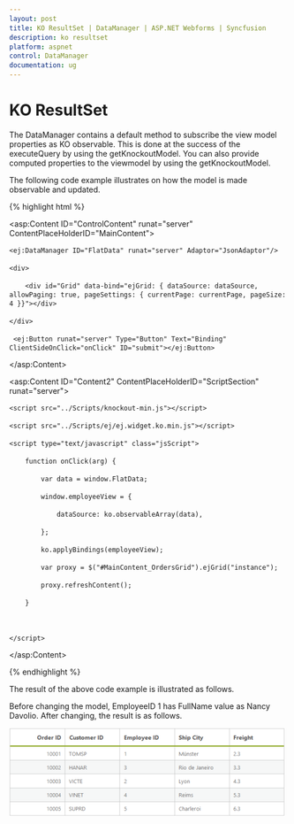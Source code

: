 ```yaml
---
layout: post
title: KO ResultSet | DataManager | ASP.NET Webforms | Syncfusion
description: ko resultset
platform: aspnet
control: DataManager
documentation: ug
---
```


# KO ResultSet

The DataManager contains a default method to subscribe the view model properties as KO observable. This is done at the success of the executeQuery by using the getKnockoutModel. You can also provide computed properties to the viewmodel by using the getKnockoutModel.

The following code example illustrates on how the model is made observable and updated.

{% highlight html %}

<asp:Content ID="ControlContent" runat="server" ContentPlaceHolderID="MainContent">

    <ej:DataManager ID="FlatData" runat="server" Adaptor="JsonAdaptor"/>

    <div>

        <div id="Grid" data-bind="ejGrid: { dataSource: dataSource, allowPaging: true, pageSettings: { currentPage: currentPage, pageSize: 4 }}"></div>

    </div>

     <ej:Button runat="server" Type="Button" Text="Binding" ClientSideOnClick="onClick" ID="submit"></ej:Button>

</asp:Content>

<asp:Content ID="Content2" ContentPlaceHolderID="ScriptSection" runat="server">

    <script src="../Scripts/knockout-min.js"></script>

    <script src="../Scripts/ej/ej.widget.ko.min.js"></script>

    <script type="text/javascript" class="jsScript">

        function onClick(arg) {

            var data = window.FlatData;

            window.employeeView = {

                dataSource: ko.observableArray(data),

            };

            ko.applyBindings(employeeView);

            var proxy = $("#MainContent_OrdersGrid").ejGrid("instance");

            proxy.refreshContent();

        }



    </script>

 </asp:Content>
 
 {% endhighlight %}

The result of the above code example is illustrated as follows.

Before changing the model, EmployeeID 1 has FullName value as Nancy Davolio. After changing, the result is as follows.

![](KO-ResultSet_images/KO-ResultSet_img1.png) 





